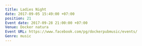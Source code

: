 ```yaml
---
title: Ladies Night
date: 2017-09-05 15:49:00 +07:00
position: 21
Event date: 2017-09-28 21:00:00 +07:00
Venue: Docker natura
Event URL: https://www.facebook.com/pg/dockerpubmusic/events/
Genre: music
---
```


